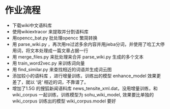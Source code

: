 # 作业流程
- 下载wiki中文语料库
- 使用wikiextracor 来提取并分割语料库
- 用opencc_bat.py 批处理opencc 繁简转换
- 用 parse_wiki.py ，再次用re过滤多余内容并用jieba分词，并使用了哈工大停用词，将文本处理成一篇文章占据一行
- 用 merge_files.py 来批处理来合并 parse_wiki.py 生成的多个文本
- 用 train_word2vec.py 来训练词向量
- 用 find_similar.py 来查找相近的词语并生成词云图
- 添加较小的语料库 ，进行增量训练，训练出的模型 enhance_model 效果更差了，就以 ‘说‘ 相近的词，不靠谱了。
- 增加了1.5G 的搜狐新闻语料库 news_tensite_xml.dat，没用增量训练，和 wiki_corpus 一起训练，训练模型为 sohu_wiki_model, 效果要比单独的 wiki_corpus 训练出的模型 wiki_corpus.model 要好


